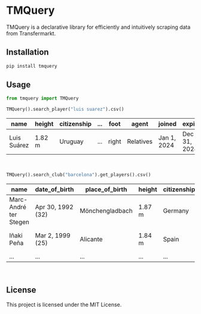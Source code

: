 # TMQuery
TMQuery is a declarative library for efficiently and intuitively scraping data from Transfermarkt.

## Installation

```bash
pip install tmquery
```

## Usage

```python
from tmquery import TMQuery

TMQuery().search_player("luis suarez").csv()
```
| name | height | citizenship | ... | foot | agent | joined | expires |
|------|--------|-------------|-----|------|-------|--|--|
| Luis Suárez | 1.82 m | Uruguay | ... | right | Relatives | Jan 1, 2024 | Dec 31, 2024 |

<br>

```python
TMQuery().search_club("barcelona").get_players().csv()
```

| name                  | date_of_birth     | place_of_birth  | height | citizenship       | position               | foot  | agent                                      | current_club                                | joined       | expires     | option | outfitter |
|-----------------------|-------------------|-----------------|--------|-------------------|------------------------|-------|--------------------------------------------|---------------------------------------------|--------------|-------------|--------|-----------|
| Marc-André ter Stegen | Apr 30, 1992 (32) | Mönchengladbach | 1.87 m | Germany           | Goalkeeper             | right | /roof/beraterfirma/berater/2295            | /fc-barcelona/startseite/verein/131         | Jul 1, 2014  | Jun 30, 2028| null   | adidas    |
| Iñaki Peña            | Mar 2, 1999 (25)  | Alicante        | 1.84 m | Spain             | Goalkeeper             | right | /wakai-sports/beraterfirma/berater/12120   | /fc-barcelona/startseite/verein/131         | Jan 30, 2022 | Jun 30, 2026| null   | Nike      |
| ...     | ... | ...        | ... | ...            | ...             | ... | ...      | ...         | ...  | ...| ...   | ...      |

<br>

## License

This project is licensed under the MIT License.